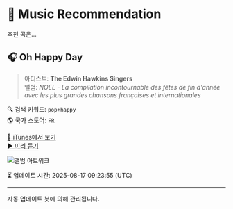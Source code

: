 
# 🎵 Music Recommendation

추천 곡은...

## 🎧 Oh Happy Day  
> 아티스트: **The Edwin Hawkins Singers**  
> 앨범: _NOEL - La compilation incontournable des fêtes de fin d'année avec les plus grandes chansons françaises et internationales_  

🔍 검색 키워드: `pop+happy`  
🌎 국가 스토어: `FR`

[🔗 iTunes에서 보기](https://music.apple.com/fr/album/oh-happy-day/942533548?i=942533728&uo=4)  
[▶️ 미리 듣기](https://audio-ssl.itunes.apple.com/itunes-assets/AudioPreview211/v4/44/f8/96/44f896e3-c713-af7d-2ad5-46bc35d6ccc8/mzaf_6111457871675369005.plus.aac.p.m4a)

![앨범 아트워크](https://is1-ssl.mzstatic.com/image/thumb/Music5/v4/be/84/c8/be84c81f-b94e-9355-0c46-2ec428921739/886444938273.jpg/100x100bb.jpg)

⏳ 업데이트 시간: 2025-08-17 09:23:55 (UTC)

---
자동 업데이트 봇에 의해 관리됩니다.
